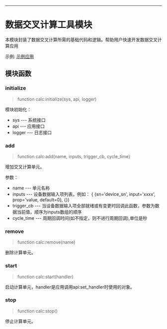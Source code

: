 
---

# 数据交叉计算工具模块 


本模块封装了数据交叉计算所需的基础代码和逻辑。帮助用户快速开发数据交叉计算应用

示例: [示例应用](https://github.com/freeioe/freeioe_example_apps/blob/master/computing/showbox/app.lua)


## 模块函数

### initialize
> function calc:initialize(sys, api, logger)

模块初始化：
* sys --- 系统接口
* api --- 应用接口
* logger --- 日志接口


### add
> function calc:add(name, inputs, trigger_cb, cycle_time)

增加交叉计算单元。

参数：

* name --- 单元名称
* inputs --- 设备数据输入项列表。例如： { {sn='device_sn', input='xxxx', prop='value, default=0}, {})
* trigger_cb --- 当设备数据输入项全部就绪或有变更时回调此函数，参数为数据当前值，顺序为inputs数组的顺序
* cycle_time --- 周期回调时间(如不指定，则不进行周期回调),单位是秒

### remove
> function calc:remove(name)

删除计算单元。

### start
> function calc:start(handler)

启动计算单元，handler是应用调用api:set_handler时使用的对象。

### stop
> function calc:stop()

停止计算单元。

